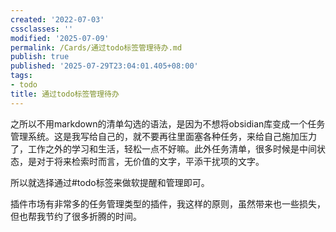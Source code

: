 ```yaml
---
created: '2022-07-03'
cssclasses: ''
modified: '2025-07-09'
permalink: /Cards/通过todo标签管理待办.md
publish: true
published: '2025-07-29T23:04:01.405+08:00'
tags:
- todo
title: 通过todo标签管理待办
---
```

之所以不用markdown的清单勾选的语法，是因为不想将obsidian库变成一个任务管理系统。这是我写给自己的，就不要再往里面塞各种任务，来给自己施加压力了，工作之外的学习和生活，轻松一点不好嘛。此外任务清单，很多时候是中间状态，是对于将来检索时而言，无价值的文字，平添干扰项的文字。

所以就选择通过#todo标签来做软提醒和管理即可。

插件市场有非常多的任务管理类型的插件，我这样的原则，虽然带来也一些损失，但也帮我节约了很多折腾的时间。
